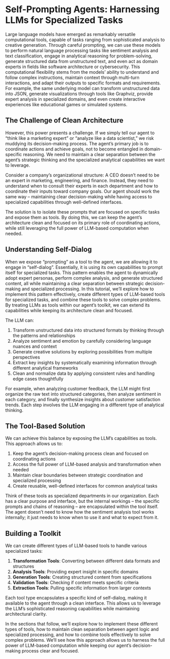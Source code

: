# Self-Prompting Agents: Harnessing LLMs for Specialized Tasks

Large language models have emerged as remarkably versatile computational tools, capable of tasks ranging from sophisticated analysis to creative generation. Through careful prompting, we can use these models to perform natural language processing tasks like sentiment analysis and text classification, engage in analytical reasoning for problem-solving, generate structured data from unstructured text, and even act as domain experts in fields like software architecture or cybersecurity. This computational flexibility stems from the models’ ability to understand and follow complex instructions, maintain context through multi-turn interactions, and adapt their outputs to specific formats and requirements. For example, the same underlying model can transform unstructured data into JSON, generate visualizations through tools like Graphviz, provide expert analysis in specialized domains, and even create interactive experiences like educational games or simulated systems.

## The Challenge of Clean Architecture

However, this power presents a challenge. If we simply tell our agent to “think like a marketing expert” or “analyze like a data scientist,” we risk muddying its decision-making process. The agent’s primary job is to coordinate actions and achieve goals, not to become entangled in domain-specific reasoning. We need to maintain a clear separation between the agent’s strategic thinking and the specialized analytical capabilities we want to leverage.

Consider a company’s organizational structure: A CEO doesn’t need to be an expert in marketing, engineering, and finance. Instead, they need to understand when to consult their experts in each department and how to coordinate their inputs toward company goals. Our agent should work the same way – maintaining clear decision-making while having access to specialized capabilities through well-defined interfaces.

The solution is to isolate these prompts that are focused on specific tasks and expose them as tools. By doing this, we can keep the agent’s architecture clean and focused on its primary role of coordinating actions, while still leveraging the full power of LLM-based computation when needed.

## Understanding Self-Dialog

When we expose “prompting” as a tool to the agent, we are allowing it to engage in “self-dialog”. Essentially, it is using its own capabilities to prompt itself for specialized tasks. This pattern enables the agent to dynamically adopt expert personas, perform complex analysis, and generate structured content, all while maintaining a clear separation between strategic decision-making and specialized processing. In this tutorial, we’ll explore how to implement this pattern effectively, create different types of LLM-based tools for specialized tasks, and combine these tools to solve complex problems. By treating LLMs as tools within our agent’s toolkit, we can extend its capabilities while keeping its architecture clean and focused.

The LLM can:

1. Transform unstructured data into structured formats by thinking through the patterns and relationships
2. Analyze sentiment and emotion by carefully considering language nuances and context
3. Generate creative solutions by exploring possibilities from multiple perspectives
4. Extract key insights by systematically examining information through different analytical frameworks
5. Clean and normalize data by applying consistent rules and handling edge cases thoughtfully

For example, when analyzing customer feedback, the LLM might first organize the raw text into structured categories, then analyze sentiment in each category, and finally synthesize insights about customer satisfaction trends. Each step involves the LLM engaging in a different type of analytical thinking.

## The Tool-Based Solution

We can achieve this balance by exposing the LLM’s capabilities as tools. This approach allows us to:

1. Keep the agent’s decision-making process clean and focused on coordinating actions
2. Access the full power of LLM-based analysis and transformation when needed
3. Maintain clear boundaries between strategic coordination and specialized processing
4. Create reusable, well-defined interfaces for common analytical tasks

Think of these tools as specialized departments in our organization. Each has a clear purpose and interface, but the internal workings – the specific prompts and chains of reasoning – are encapsulated within the tool itself. The agent doesn’t need to know how the sentiment analysis tool works internally; it just needs to know when to use it and what to expect from it.

## Building a Toolkit

We can create different types of LLM-based tools to handle various specialized tasks:

1. **Transformation Tools**: Converting between different data formats and structures
2. **Analysis Tools**: Providing expert insight in specific domains
3. **Generation Tools**: Creating structured content from specifications
4. **Validation Tools**: Checking if content meets specific criteria
5. **Extraction Tools**: Pulling specific information from larger contexts

Each tool type encapsulates a specific kind of self-dialog, making it available to the agent through a clean interface. This allows us to leverage the LLM’s sophisticated reasoning capabilities while maintaining architectural clarity.

In the sections that follow, we’ll explore how to implement these different types of tools, how to maintain clean separation between agent logic and specialized processing, and how to combine tools effectively to solve complex problems. We’ll see how this approach allows us to harness the full power of LLM-based computation while keeping our agent’s decision-making process clear and focused.
